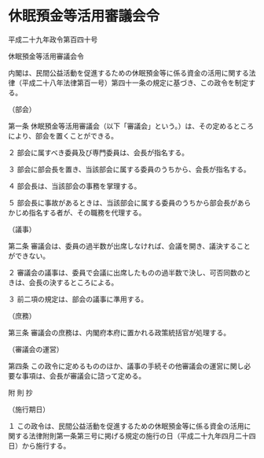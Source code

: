 # 休眠預金等活用審議会令

平成二十九年政令第百四十号

休眠預金等活用審議会令

内閣は、民間公益活動を促進するための休眠預金等に係る資金の活用に関する法律（平成二十八年法律第百一号）第四十一条の規定に基づき、この政令を制定する。

（部会）

第一条 休眠預金等活用審議会（以下「審議会」という。）は、その定めるところにより、部会を置くことができる。

２ 部会に属すべき委員及び専門委員は、会長が指名する。

３ 部会に部会長を置き、当該部会に属する委員のうちから、会長が指名する。

４ 部会長は、当該部会の事務を掌理する。

５ 部会長に事故があるときは、当該部会に属する委員のうちから部会長があらかじめ指名する者が、その職務を代理する。

（議事）

第二条 審議会は、委員の過半数が出席しなければ、会議を開き、議決することができない。

２ 審議会の議事は、委員で会議に出席したものの過半数で決し、可否同数のときは、会長の決するところによる。

３ 前二項の規定は、部会の議事に準用する。

（庶務）

第三条 審議会の庶務は、内閣府本府に置かれる政策統括官が処理する。

（審議会の運営）

第四条 この政令に定めるもののほか、議事の手続その他審議会の運営に関し必要な事項は、会長が審議会に諮って定める。

附 則 抄

（施行期日）

１ この政令は、民間公益活動を促進するための休眠預金等に係る資金の活用に関する法律附則第一条第三号に掲げる規定の施行の日（平成二十九年四月二十四日）から施行する。
